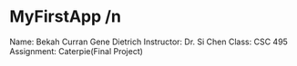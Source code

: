 # MyFirstApp /n
Name: Bekah Curran
      Gene Dietrich
Instructor:   Dr. Si Chen
Class:  CSC 495
Assignment: Caterpie(Final Project)
